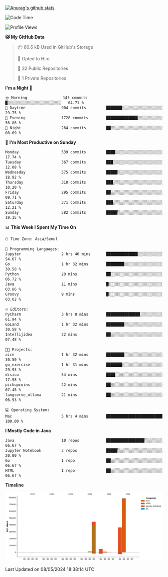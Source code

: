 [![Anurag's github stats](https://github-readme-stats.vercel.app/api?username=hajubal)](https://github.com/anuraghazra/github-readme-stats)

<!--START_SECTION:waka-->
![Code Time](http://img.shields.io/badge/Code%20Time-3%20hrs%2053%20mins-blue)

![Profile Views](http://img.shields.io/badge/Profile%20Views-18-blue)

**🐱 My GitHub Data** 

> 📦 80.6 kB Used in GitHub's Storage 
 > 
> 💼 Opted to Hire
 > 
> 📜 32 Public Repositories 
 > 
> 🔑 1 Private Repositories 
 > 
**I'm a Night 🦉** 

```text
🌞 Morning                143 commits         █░░░░░░░░░░░░░░░░░░░░░░░░   04.71 % 
🌆 Daytime                904 commits         ███████░░░░░░░░░░░░░░░░░░   29.75 % 
🌃 Evening                1728 commits        ██████████████░░░░░░░░░░░   56.86 % 
🌙 Night                  264 commits         ██░░░░░░░░░░░░░░░░░░░░░░░   08.69 % 
```
📅 **I'm Most Productive on Sunday** 

```text
Monday                   539 commits         ████░░░░░░░░░░░░░░░░░░░░░   17.74 % 
Tuesday                  367 commits         ███░░░░░░░░░░░░░░░░░░░░░░   12.08 % 
Wednesday                575 commits         █████░░░░░░░░░░░░░░░░░░░░   18.92 % 
Thursday                 310 commits         ███░░░░░░░░░░░░░░░░░░░░░░   10.20 % 
Friday                   295 commits         ██░░░░░░░░░░░░░░░░░░░░░░░   09.71 % 
Saturday                 371 commits         ███░░░░░░░░░░░░░░░░░░░░░░   12.21 % 
Sunday                   582 commits         █████░░░░░░░░░░░░░░░░░░░░   19.15 % 
```


📊 **This Week I Spent My Time On** 

```text
🕑︎ Time Zone: Asia/Seoul

💬 Programming Languages: 
Jupyter                  2 hrs 46 mins       ██████████████░░░░░░░░░░░   54.67 % 
Go                       1 hr 32 mins        ████████░░░░░░░░░░░░░░░░░   30.58 % 
Python                   20 mins             ██░░░░░░░░░░░░░░░░░░░░░░░   06.72 % 
Java                     11 mins             █░░░░░░░░░░░░░░░░░░░░░░░░   03.86 % 
Groovy                   9 mins              █░░░░░░░░░░░░░░░░░░░░░░░░   03.02 % 

🔥 Editors: 
PyCharm                  3 hrs 8 mins        ███████████████░░░░░░░░░░   61.94 % 
GoLand                   1 hr 32 mins        ████████░░░░░░░░░░░░░░░░░   30.58 % 
Intellijidea             22 mins             ██░░░░░░░░░░░░░░░░░░░░░░░   07.48 % 

🐱‍💻 Projects: 
aice                     1 hr 32 mins        ████████░░░░░░░░░░░░░░░░░   30.50 % 
go_exercise              1 hr 31 mins        ███████░░░░░░░░░░░░░░░░░░   29.93 % 
disico                   54 mins             ████░░░░░░░░░░░░░░░░░░░░░   17.98 % 
pickupcoins              22 mins             ██░░░░░░░░░░░░░░░░░░░░░░░   07.48 % 
langserve_ollama         21 mins             ██░░░░░░░░░░░░░░░░░░░░░░░   06.93 % 

💻 Operating System: 
Mac                      5 hrs 4 mins        █████████████████████████   100.00 % 
```

**I Mostly Code in Java** 

```text
Java                     10 repos            █████████████████░░░░░░░░   66.67 % 
Jupyter Notebook         3 repos             █████░░░░░░░░░░░░░░░░░░░░   20.00 % 
Go                       1 repo              ██░░░░░░░░░░░░░░░░░░░░░░░   06.67 % 
HTML                     1 repo              ██░░░░░░░░░░░░░░░░░░░░░░░   06.67 % 
```



**Timeline**

![Lines of Code chart](https://raw.githubusercontent.com/hajubal/hajubal/main/assets/bar_graph.png)


 Last Updated on 08/05/2024 18:38:14 UTC
<!--END_SECTION:waka-->